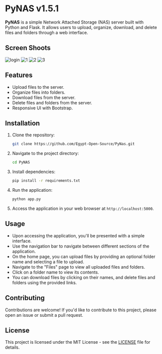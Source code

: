 # PyNAS v1.5.1

<b>PyNAS</b> is a simple Network Attached Storage (NAS) server built with Python and Flask. It allows users to upload, organize, download, and delete files and folders through a web interface.

## Screen Shoots
![login](https://github.com/Egypt-Open-Source/PyNas/assets/72279810/989f5eab-f03e-489b-a171-a46efd316692)
![1](https://github.com/Egypt-Open-Source/PyNas/assets/72279810/743a171d-e662-44fc-9295-35e451e2e9dc)
![2](https://github.com/Egypt-Open-Source/PyNas/assets/72279810/55874bca-bb81-4a2b-b711-cbc11202da01)
![3](https://github.com/Egypt-Open-Source/PyNas/assets/72279810/0180fc8c-61be-4f1f-b020-d41ab78dd7f9)

## Features

- Upload files to the server.
- Organize files into folders.
- Download files from the server.
- Delete files and folders from the server.
- Responsive UI with Bootstrap.

## Installation

1. Clone the repository:

    ```bash
    git clone https://github.com/Egypt-Open-Source/PyNas.git
    ```

2. Navigate to the project directory:

    ```bash
    cd PyNAS
    ```

3. Install dependencies:

    ```bash
    pip install -r requirements.txt
    ```

4. Run the application:

    ```bash
    python app.py
    ```

5. Access the application in your web browser at `http://localhost:5000`.

## Usage

- Upon accessing the application, you'll be presented with a simple interface.
- Use the navigation bar to navigate between different sections of the application.
- On the home page, you can upload files by providing an optional folder name and selecting a file to upload.
- Navigate to the "Files" page to view all uploaded files and folders.
- Click on a folder name to view its contents.
- You can download files by clicking on their names, and delete files and folders using the provided links.

## Contributing

Contributions are welcome! If you'd like to contribute to this project, please open an issue or submit a pull request.

## License

This project is licensed under the MIT License - see the [LICENSE](LICENSE) file for details.
